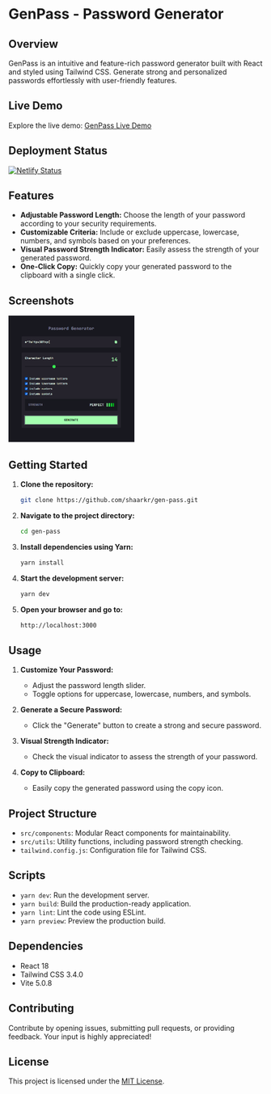 # GenPass - Password Generator

## Overview

GenPass is an intuitive and feature-rich password generator built with React and styled using Tailwind CSS. Generate strong and personalized passwords effortlessly with user-friendly features.

## Live Demo

Explore the live demo: [GenPass Live Demo](https://genpass-wm.netlify.app/)

## Deployment Status

[![Netlify Status](https://api.netlify.com/api/v1/badges/324ed81d-6c10-470a-aa98-6b2f7e20e571/deploy-status)](https://app.netlify.com/sites/genpass-wm/deploys)

## Features

- **Adjustable Password Length:** Choose the length of your password according to your security requirements.
- **Customizable Criteria:** Include or exclude uppercase, lowercase, numbers, and symbols based on your preferences.
- **Visual Password Strength Indicator:** Easily assess the strength of your generated password.
- **One-Click Copy:** Quickly copy your generated password to the clipboard with a single click.

## Screenshots

<img src="./screenshots/genpass.png" alt="GenPass Widget" height="250" />

## Getting Started

1. **Clone the repository:**

   ```bash
   git clone https://github.com/shaarkr/gen-pass.git
   ```

2. **Navigate to the project directory:**

   ```bash
   cd gen-pass
   ```

3. **Install dependencies using Yarn:**

   ```bash
   yarn install
   ```

4. **Start the development server:**

   ```bash
   yarn dev
   ```

5. **Open your browser and go to:**

   ```bash
   http://localhost:3000
   ```

## Usage

1. **Customize Your Password:**

   - Adjust the password length slider.
   - Toggle options for uppercase, lowercase, numbers, and symbols.

2. **Generate a Secure Password:**

   - Click the "Generate" button to create a strong and secure password.

3. **Visual Strength Indicator:**

   - Check the visual indicator to assess the strength of your password.

4. **Copy to Clipboard:**
   - Easily copy the generated password using the copy icon.

## Project Structure

- `src/components`: Modular React components for maintainability.
- `src/utils`: Utility functions, including password strength checking.
- `tailwind.config.js`: Configuration file for Tailwind CSS.

## Scripts

- `yarn dev`: Run the development server.
- `yarn build`: Build the production-ready application.
- `yarn lint`: Lint the code using ESLint.
- `yarn preview`: Preview the production build.

## Dependencies

- React 18
- Tailwind CSS 3.4.0
- Vite 5.0.8

## Contributing

Contribute by opening issues, submitting pull requests, or providing feedback. Your input is highly appreciated!

## License

This project is licensed under the [MIT License](LICENSE).
